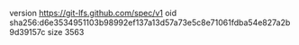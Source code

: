 version https://git-lfs.github.com/spec/v1
oid sha256:d6e3534951103b98992ef137a13d57a73e5c8e71061fdba54e827a2b9d39157c
size 3563
